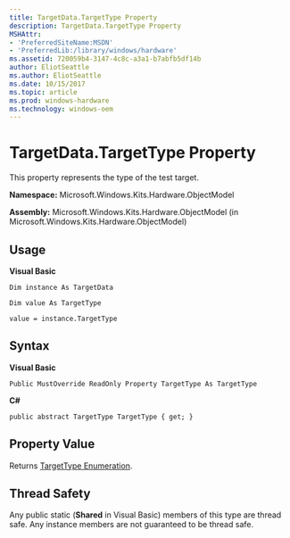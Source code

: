 ```yaml
---
title: TargetData.TargetType Property
description: TargetData.TargetType Property
MSHAttr:
- 'PreferredSiteName:MSDN'
- 'PreferredLib:/library/windows/hardware'
ms.assetid: 720059b4-3147-4c8c-a3a1-b7abfb5df14b
author: EliotSeattle
ms.author: EliotSeattle
ms.date: 10/15/2017
ms.topic: article
ms.prod: windows-hardware
ms.technology: windows-oem
---
```


# TargetData.TargetType Property


This property represents the type of the test target.

**Namespace:** Microsoft.Windows.Kits.Hardware.ObjectModel

**Assembly:** Microsoft.Windows.Kits.Hardware.ObjectModel (in Microsoft.Windows.Kits.Hardware.ObjectModel)

## <span id="Usage"></span><span id="usage"></span><span id="USAGE"></span>Usage


**Visual Basic**

`Dim instance As TargetData`

`Dim value As TargetType`

`value = instance.TargetType`

## <span id="Syntax"></span><span id="syntax"></span><span id="SYNTAX"></span>Syntax


**Visual Basic**

`Public MustOverride ReadOnly Property TargetType As TargetType`

**C#**

`public abstract TargetType TargetType { get; }`

## <span id="Property_Value"></span><span id="property_value"></span><span id="PROPERTY_VALUE"></span>Property Value


Returns [TargetType Enumeration](targettype-enumeration.md).

## <span id="Thread_Safety"></span><span id="thread_safety"></span><span id="THREAD_SAFETY"></span>Thread Safety


Any public static (**Shared** in Visual Basic) members of this type are thread safe. Any instance members are not guaranteed to be thread safe.

 

 






